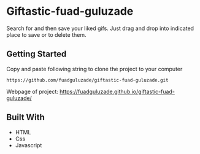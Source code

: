 # Giftastic-fuad-guluzade

Search for and then save your liked gifs. 
Just drag and drop into indicated place to save or to delete them.

## Getting Started

Copy and paste following string to clone the project to your computer

```
https://github.com/fuadguluzade/giftastic-fuad-guluzade.git
```

Webpage of project: https://fuadguluzade.github.io/giftastic-fuad-guluzade/

## Built With

- HTML
- Css
- Javascript
